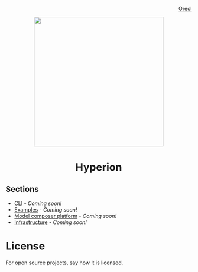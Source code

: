 <p align="right">
<a href="https://www.oreol.ch">Oreol</a>
</p>

<p align="center">
<img src="https://github.com/oreol-ag/hyperion/blob/main/Oreol.png" align="center" width="350">
</p>

<h1 align="center">
  Hyperion
</h1>

## Sections
* [CLI](./CLI/README.md#cli) - *Coming soon!*
* [Examples](/examples/README.md#examples) - *Coming soon!*
* [Model composer platform](https://www.amd-haccs.io/get-started.html)  - *Coming soon!*
* [Infrastructure](docs/infrastructure.md#infrastructure) - *Coming soon!*

# License
For open source projects, say how it is licensed.